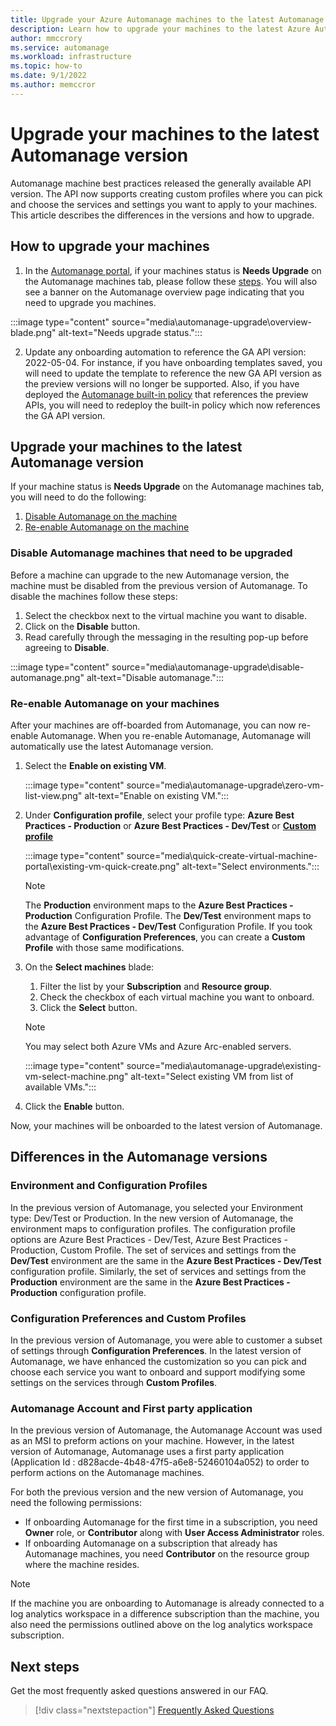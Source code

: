 ```yaml
---
title: Upgrade your Azure Automanage machines to the latest Automanage version
description: Learn how to upgrade your machines to the latest Azure Automanage version
author: mmccrory
ms.service: automanage
ms.workload: infrastructure
ms.topic: how-to
ms.date: 9/1/2022
ms.author: memccror
---
```



# Upgrade your machines to the latest Automanage version

Automanage machine best practices released the generally available API version. The API now supports creating custom profiles where you can pick and choose the services and settings you want to apply to your machines. This article describes the differences in the versions and how to upgrade. 

## How to upgrade your machines

1. In the [Automanage portal](https://aka.ms/automanageportal), if your machines status is **Needs Upgrade** on the Automanage machines tab, please follow these [steps](automanage-upgrade.md#upgrade-your-machines-to-the-latest-automanage-version). You will also see a banner on the Automanage overview page indicating that you need to upgrade you machines. 

:::image type="content" source="media\automanage-upgrade\overview-blade.png" alt-text="Needs upgrade status.":::

2. Update any onboarding automation to reference the GA API version: 2022-05-04. For instance, if you have onboarding templates saved, you will need to update the template to reference the new GA API version as the preview versions will no longer be supported. Also, if you have deployed the [Automanage built-in policy](virtual-machines-policy-enable.md) that references the preview APIs, you will need to redeploy the built-in policy which now references the GA API version. 


## Upgrade your machines to the latest Automanage version
If your machine status is **Needs Upgrade** on the Automanage machines tab, you will need to do the following:
1. [Disable Automanage on the machine](automanage-upgrade.md#disable-automanage-machines-that-need-to-be-upgraded)
1. [Re-enable Automanage on the machine](automanage-upgrade.md#re-enable-automanage-on-your-machines)

### Disable Automanage machines that need to be upgraded

Before a machine can upgrade to the new Automanage version, the machine must be disabled from the previous version of Automanage. To disable the machines follow these steps:
1. Select the checkbox next to the virtual machine you want to disable.
1. Click on the **Disable** button.
1. Read carefully through the messaging in the resulting pop-up before agreeing to **Disable**.

:::image type="content" source="media\automanage-upgrade\disable-automanage.png" alt-text="Disable automanage.":::

### Re-enable Automanage on your machines

After your machines are off-boarded from Automanage, you can now re-enable Automanage. When you re-enable Automanage, Automanage will automatically use the latest Automanage version. 

1. Select the **Enable on existing VM**.

    :::image type="content" source="media\automanage-upgrade\zero-vm-list-view.png" alt-text="Enable on existing VM.":::

2. Under **Configuration profile**, select your profile type: **Azure Best Practices - Production** or **Azure Best Practices - Dev/Test** or [**Custom profile**](virtual-machines-custom-profile.md)

    :::image type="content" source="media\quick-create-virtual-machine-portal\existing-vm-quick-create.png" alt-text="Select environments.":::

    > [!NOTE]
    > The **Production** environment maps to the **Azure Best Practices - Production** Configuration Profile. 
    > The **Dev/Test** environment maps to the **Azure Best Practices - Dev/Test** Configuration Profile. 
    > If you took advantage of **Configuration Preferences**, you can create a **Custom Profile** with those same modifications. 

3. On the **Select machines** blade:
    1. Filter the list by your **Subscription** and **Resource group**.
    1. Check the checkbox of each virtual machine you want to onboard.
    1. Click the **Select** button.
    > [!NOTE]
    > You may select both Azure VMs and Azure Arc-enabled servers.

    :::image type="content" source="media\automanage-upgrade\existing-vm-select-machine.png" alt-text="Select existing VM from list of available VMs.":::

4. Click the **Enable** button.

Now, your machines will be onboarded to the latest version of Automanage.

## Differences in the Automanage versions

### Environment and Configuration Profiles
In the previous version of Automanage, you selected your Environment type: Dev/Test or Production. In the new version of Automanage, the environment maps to configuration profiles. The configuration profile options are Azure Best Practices - Dev/Test, Azure Best Practices - Production, Custom Profile. The set of services and settings from the **Dev/Test** environment are the same in the **Azure Best Practices - Dev/Test** configuration profile. Similarly, the set of services and settings from the **Production** environment are the same in the **Azure Best Practices - Production** configuration profile. 

### Configuration Preferences and Custom Profiles
In the previous version of Automanage, you were able to customer a subset of settings through **Configuration Preferences**. In the latest version of Automanage, we have enhanced the customization so you can pick and choose each service you want to onboard and support modifying some settings on the services through **Custom Profiles**. 

### Automanage Account and First party application
In the previous version of Automanage, the Automanage Account was used as an MSI to preform actions on your machine. However, in the latest version of Automanage, Automanage uses a first party application (Application Id : d828acde-4b48-47f5-a6e8-52460104a052) to order to perform actions on the Automanage machines. 

For both the previous version and the new version of Automanage, you need the following permissions:
* If onboarding Automanage for the first time in a subscription, you need **Owner** role, or **Contributor** along with **User Access Administrator** roles.
* If onboarding Automanage on a subscription that already has Automanage machines, you need **Contributor** on the resource group where the machine resides. 
> [!NOTE]
> If the machine you are onboarding to Automanage is already connected to a log analytics workspace in a difference subscription than the machine, you also need the permissions outlined above on the log analytics workspace subscription.

## Next steps 

Get the most frequently asked questions answered in our FAQ. 

> [!div class="nextstepaction"]
> [Frequently Asked Questions](faq.yml)
